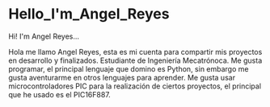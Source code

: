 # Hello_I'm_Angel_Reyes
Hi! I'm Angel Reyes...

Hola me llamo Angel Reyes, esta es mi cuenta para compartir mis proyectos en desarrollo y finalizados.
Estudiante de Ingeniería Mecatrónoca.
Me gusta programar, el principal lenguaje que domino es Python, sin embargo me gusta aventurarme en otros lenguajes para aprender.
Me gusta usar microcontroladores PIC para la realización de ciertos proyectos, el principal que he usado es el PIC16F887.

